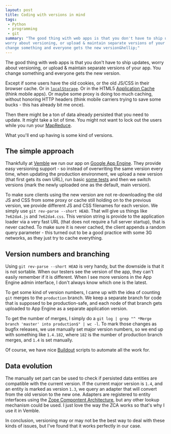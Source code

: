 ```yaml
---
layout: post
title: Coding with versions in mind
tags:
 - Python
 - programming
 - git
summary: "The good thing with web apps is that you don't have to ship updates,
worry about versioning, or upload & maintain separate versions of your app. You
change something and everyone gets the new version&hellip;"
---
```


The good thing with web apps is that you don't have to ship updates, worry
about versioning, or upload & maintain separate versions of your app. You
change something and everyone gets the new version.

Except if some users have the old cookies, or the old JS/CSS in their browser
cache. Or in [``localStorage``](http://diveintohtml5.org/storage.html). Or in
the HTML5 [Application Cache](http://diveintohtml5.org/offline.html) (think
mobile apps). Or maybe some proxy is doing too much caching, without honoring
HTTP headers (think mobile carriers trying to save some bucks - this has
already bit me once).

Then there might be a ton of data already persisted that you need to update. It
might take a lot of time. You might not want to lock out the users while you
run your [MapReduce](http://en.wikipedia.org/wiki/MapReduce).

What you'll end up having is some kind of versions.


The simple approach
-------------------

Thankfully at [Vemble](http://www.vemble.com/) we run our app on [Google App
Engine](http://code.google.com/appengine/). They provide easy versioning
support - so instead of overwriting the same version every time, when updating
the production environment, we upload a new version (that first gets its own
URL), run basic [some tests](http://en.wikipedia.org/wiki/Smoke_testing) and
then we switch versions (mark the newly uploaded one as the default, main
version).

To make sure clients using the new version are not re-downloading the old JS
and CSS from some proxy or cache still holding on to the previous version, we
provide different JS and CSS filenames for each version. We simply use ``git
rev-parse --short HEAD``. That will give us things like ``7e62da4.js`` and
``7e62da4.css``. This version string is provide to the application loader via a
very fast URL (that does not require a full server startup), that is never
cached. To make sure it is never cached, the client appends a random query
parameter - this turned out to be a good practice with some 3G networks, as
they just try to cache everything.


Version numbers and branching
-----------------------------

Using ``git rev-parse --short HEAD`` is very handy, but the downside is that it
is not sortable. When our testers see the version of the app, they can't easily
remember if it is different. When I see more versions in the App Engine admin
interface, I don't always know which one is the latest.

To get some kind of version numbers, I came up with the idea of counting
``git`` merges to the ``production`` branch. We keep a separate branch for code
that is supposed to be production-safe, and each node of that branch gets
uploaded to App Engine as a separate application version.

To get the number of merges, I simply do a ``git log | grep "^ *Merge branch
'master' into production$" | wc -l``. To mark those changes as bugfix releases,
we use manually set major version numbers, so we end up with something like
``1.4.182``, where ``182`` is the number of production branch merges, and
``1.4`` is set manually.

Of course, we have nice [Buildout](http://www.buildout.org/) scripts to
automate all the work for.


Data evolution
--------------

The manually set part can be used to check if persisted data entities are
compatible with the current version. If the current major version is ``1.4``,
and an entity is marked as version ``1.3``, we query an adapter that will
convert from the old version to the new one. Adapters are registered to entity
interfaces using the [Zope Compontent
Architecture](http://www.muthukadan.net/docs/zca.html), but any other lookup
mechanism could be used. I just love the way the ZCA works so that's why I use
it in Vemble.

In conclusion, versioning may or may not be the best way to deal with these
kinds of issues, but I've found that it works perfectly in our case.
